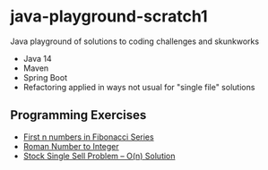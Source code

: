 # java-playground-scratch1 #

Java playground of solutions to coding challenges and skunkworks

* Java 14
* Maven
* Spring Boot
* Refactoring applied in ways not usual for "single file" solutions

## Programming Exercises ##

* [First n numbers in Fibonacci Series](https://algorithms.tutorialhorizon.com/print-first-n-numbers-in-fibonacci-series/)
* [Roman Number to Integer](https://algorithms.tutorialhorizon.com/convert-roman-number-to-integer/)
* [Stock Single Sell Problem – O(n) Solution](https://algorithms.tutorialhorizon.com/stock-single-sell-problem-on-solution/)